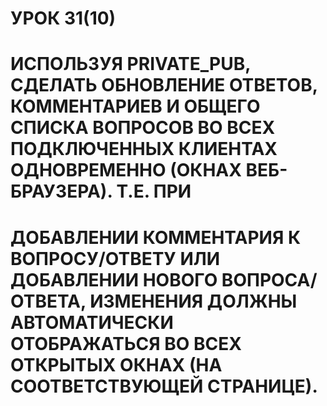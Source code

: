 
# УРОК 31(10)
#  ИCПОЛЬЗУЯ PRIVATE_PUB, СДЕЛАТЬ ОБНОВЛЕНИЕ ОТВЕТОВ, КОММЕНТАРИЕВ И ОБЩЕГО СПИСКА ВОПРОСОВ ВО ВСЕХ ПОДКЛЮЧЕННЫХ КЛИЕНТАХ ОДНОВРЕМЕННО (ОКНАХ ВЕБ-БРАУЗЕРА). Т.Е. ПРИ  
# ДОБАВЛЕНИИ КОММЕНТАРИЯ К ВОПРОСУ/ОТВЕТУ ИЛИ ДОБАВЛЕНИИ НОВОГО ВОПРОСА/ОТВЕТА, ИЗМЕНЕНИЯ ДОЛЖНЫ АВТОМАТИЧЕСКИ ОТОБРАЖАТЬСЯ ВО ВСЕХ ОТКРЫТЫХ ОКНАХ (НА СООТВЕТСТВУЮЩЕЙ СТРАНИЦЕ).  
 
